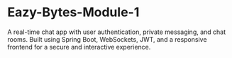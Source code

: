 # Eazy-Bytes-Module-1
A real-time chat app with user authentication, private messaging, and chat rooms. Built using Spring Boot, WebSockets, JWT, and a responsive frontend for a secure and interactive experience.
